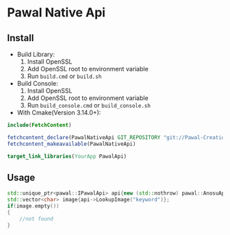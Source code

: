 # Pawal Native Api

## Install

* Build Library:
    1. Install OpenSSL 
    2. Add OpenSSL root to environment variable
    3. Run `build.cmd` or `build.sh`
* Build Console:
    1. Install OpenSSL 
    2. Add OpenSSL root to environment variable
    3. Run `build_console.cmd` or `build_console.sh`
* With Cmake(Version 3.14.0+):
```cmake
include(FetchContent)

fetchcontent_declare(PawalNativeApi GIT_REPOSITORY "git://Pawal-Creation/PawalNativeApi" GIT_TAG "Git tag" SOURCE_DIR "You install path")
fetchcontent_makeavailable(PawalNativeApi)

target_link_libraries(YourApp PawalApi)
```

## Usage

```cpp
std::unique_ptr<pawal::IPawalApi> api{new (std::nothrow) pawal::AnosuApi{}};
std::vector<char> image{api->LookupImage("keyword")};
if(image.empty())
{
    //not found
}
```